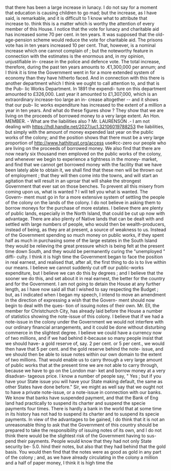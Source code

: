 that there has been a large increase in lunacy. I do not say for a moment that education is causing children to go mad; but the increase, as I have said, is remarkable, and it is difficult to 1 know what to attribute that increase to. think this is a matter which is worthy the attention of every member of this House. I notice that the vote for lunacy and charitable aid has increased some 70 per cent. in ten years. It was supposed that the old-age-pension scheme would reduce the vote for charitable aid. The prisons vote has in ten years increased 10 per cent. That, however, is a nominal increase which one cannot complain of ; but the noteworthy feature in connection with the estimates is the enormous and, in my opinion, unjustifiable in- crease in the police and defence vote. The total increase, therefore, during the past ten years amounts to .€1,300,000 per annum; and I think it is time the Government went in for a more extended system of economy than they have hitherto faced. And in connection with this there is another department which I think we ought to call attention to, and that is the Pub- lic Works Department. In 1891 the expendi- ture on this department amounted to £326,000. Last year it amounted to £1,307,000, which is an extraordinary increase-too large an in- crease altogether -- and it shows that our pub- lic works expenditure has increased to the extent of a million a year in ten years. And what do these figures show ? They show that we are living on the proceeds of borrowed money to a very large extent. An Hon. MEMBER. - What are the liabilities also ? Mr. LAURENSON .- I am not dealing with https://hdl.handle.net/2027/uc1.32106019788253 the liabilities, but simply with the amount of money expended last year on the public works of the colony; and the position shows that there must be a very large proportion of http://www.hathitrust.org/access use#cc-zero our people who are living on the proceeds of borrowed money. We also find that there are now nearly six thousand men emploved on the public works of the colony, and whenever we begin to experience a tightness in the money- market, and find that we cannot get borrowed money with the facility that we have been lately able to obtain it, we shall find that these men will be thrown out of employment ; that they will then come into the towns, and will start an agitation that will result in an uproar that will shake the strongest Government that ever sat on those benches. To prevent all this misery from coming upon us, what is wanted ? I will tell you what is wanted. The Govern- ment must go in for a more extensive system of settling the people of the colony on the lands of the colony. I do not believe in asking them to borrow moneys for the purchase of more estates. I believe there are plenty of public lands, especially in the North Island, that could be cut up now with advantage. There are also plenty of Native lands that can be dealt with and settled with large numbers of people, who would then be wealth-producers, instead of being, as they are at present, a source of weakness to us. Instead of the Government spending so much money on public works, if they spent half as much in purchasing some of the large estates in the South Island they would be relieving the great pressure which is being felt at the present time down South, and they would be permanently curing the "unemployed " diffi- culty. I think it is high time the Government began to face the position in real earnest, and realised that, after all, the first thing to do is to live within our means. I believe we cannot suddenly cut off our public-works expenditure, but I believe we can do this by degrees ; and I believe that the sooner we do this, and set about it in real earnest, the better for the country and for the Government. I am not going to detain the House at any further length, as I have now said all that I wished to say respecting the Budget ; but, as I indicated when I began my speech, I intend to move an amendment in the direction of expressing a wish that the Govern- ment should now begin to deal with the ques- tion of issuing notes of their own. Mr. Ell, the member for Christchurch City, has already laid before the House a number of statistics showing the note-issue of this colony. I believe that if we had a note-issue in the colony under the Government we would not interfere with our ordinary financial arrangements, and it could be done without disturbing commerce in the slightest degree. I believe we could have a currency now of two millions, and if we had behind it-because so many people insist that we should have- a gold reserve of, say. 2 per cent. or 5 per cent., we would then have that 5 per cent. and the gold reserve behind the note- issue, and we should then be able to issue notes within our own domain to the extent of two millions. That would enable us to carry through a very large amount of public works that at the present time we are not able to carry through, because we have to go on the London mar- ket and borrow money at a very disadvan- tageous price. I know a number of people say, " Yes ; but if you have your State issue you will have your State making default, the same as other States have done before." Sir, we might as well say that we ought not to have a private note-issue, or a note-issue in connection with our banks. We know that banks have suspended payment, and that the Bank of Eng land had practically to suspend its charter and suspend the specie payments four times. There is hardly a bank in the world that at some time in its history has not had to suspend its charter and to suspend its specie payments. In view of the advantages to be gained, I do think that it is not an unreasonable thing to ask that the Government of this country should be prepared to take the responsibility of issuing notes of its own, and I do not think there would be the slightest risk of the Government having to sus- pend their payments. People would know that they had not only State security be- 5.0. hind their notes, but also that they had behind that the gold basis. You would then find that the notes were as good as gold in any part of the colony ; and, as we have already circulating in the colony a million and a half of paper money, I think it is high time the 